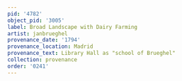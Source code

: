 ```yaml
---
pid: '4782'
object_pid: '3005'
label: Broad Landscape with Dairy Farming
artist: janbrueghel
provenance_date: '1794'
provenance_location: Madrid
provenance_text: Library Hall as "school of Brueghel"
collection: provenance
order: '0241'
---
```

